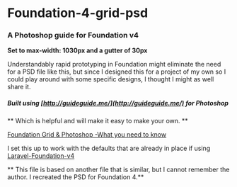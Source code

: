 # Foundation-4-grid-psd

### A Photoshop guide for Foundation v4

**Set to max-width: 1030px and a gutter of 30px**

Understandably rapid prototyping in Foundation might eliminate the need for a PSD file like this, but since I designed this for a project of my own so I could play around with some specific designs, I thought I might as well share it.

##### Built using [http://guideguide.me/](http://guideguide.me/) for Photoshop
** Which is helpful and will make it easy to make your own. **

[Foundation Grid & Photoshop -What you need to know](http://www.zurb.com/article/1053/foundation-s-grid-and-photoshop-what-you-)

I set this up to work with the defaults that are already in place if using [Laravel-Foundation-v4](https://github.com/jordanboston/laravel-foundation-v4)

** This file is based on another file that is similar, but I cannot remember the author.  I recreated the PSD for Foundation 4.**